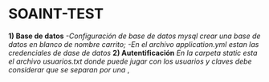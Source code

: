 # SOAINT-TEST
**1) Base de datos**
 _-Configuración de base de datos mysql 
 crear una base de datos en blanco de nombre carrito;_
 _-En el archivo application.yml estan las credenciales de dase de datos_
**2) Autentificación**
 _En la carpeta static esta el archivo usuarios.txt donde puede jugar con los usuarios y claves
 debe considerar que se separan por una_ ,